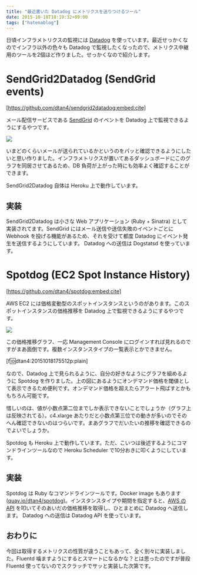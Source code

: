 ```yaml
---
title: "最近書いた Datadog にメトリクスを送りつけるツール"
date: 2015-10-18T18:19:32+09:00
tags: ["hatenablog"]
---
```


日頃インフラメトリクスの監視には [Datadog](https://www.datadoghq.com/) を使っています。最近せっかくなのでインフラ以外の色々も Datadog で監視したくなったので、メトリクス中継用のツールを2個ほど作りました。せっかくなので紹介します。

# SendGrid2Datadog (SendGrid events)

[https://github.com/dtan4/sendgrid2datadog:embed:cite]

メール配信サービスである [SendGrid](https://sendgrid.com/) のイベントを Datadog 上で監視できるようにするやつです。

![](https://raw.githubusercontent.com/dtan4/sendgrid2datadog/master/images/sendgrid2datadog.png)

いまどのくらいメールが送られているかというのをパッと確認できるようにしたいと思い作りました。インフラメトリクスが置いてあるダッシュボードにこのグラフを同居させてあるため、DB 負荷が上がった時にも効率よく確認することができます。

SendGrid2Datadog 自体は Heroku 上で動作しています。

## 実装
SendGrid2Datadog は小さな Web アプリケーション (Ruby + Sinatra) として実装されてます。SendGrid にはメール送信や送信失敗のイベントごとに Webhook を投げる機能があるため、それを受けて都度 Datadog にイベント発生を送信するようにしています。
Datadog への送信は Dogstatsd を使っています。


# Spotdog (EC2 Spot Instance History)

[https://github.com/dtan4/spotdog:embed:cite]

AWS EC2 には価格変動型のスポットインスタンスというのがあります。このスポットインスタンスの価格推移を Datadog 上で監視できるようにするやつです。

![](https://raw.githubusercontent.com/dtan4/spotdog/master/images/spotdog.png)

この価格推移グラフ、一応 Management Console にログインすれば見れるのですがまあ面倒です。複数インスタンスタイプの一覧表示とかできません。

[f:id:dtan4:20151018175512p:plain]

なので、Datadog 上で見られるように、自分の好きなようにグラフを組めるように Spotdog を作りました。上の図にあるようにオンデマンド価格を閾値として表示できるため便利です。オンデマンド価格を超えたらアラート飛ばすとかももちろん可能です。

惜しいのは、値が小数点第二位までしか表示できないことでしょうか（グラフ上は反映されてる）。c4.xlarge あたりだと小数点第三位での動きが多いのでそのへん確認できないのはつらいです。まあグラフでだいたいの推移を確認できるのでよいでしょうか。

Spotdog も Heroku 上で動作しています。ただ、こいつは後述するようにコマンドラインツールなので Heroku Scheduler で10分おきに叩くようにしています。

## 実装
Spotdog は Ruby なコマンドラインツールです。Docker image もあります ([quay.io/dtan4/spotdog](https://quay.io/dtan4/spotdog))。インスタンスタイプや期間を指定すると、[AWS の API](http://docs.aws.amazon.com/AWSEC2/latest/APIReference/API_DescribeSpotPriceHistory.html) を叩いてそのあいだの価格推移を取得し、ひとまとめに Datadog へ送信します。
Datadog への送信は Datadog API を使っています。

## おわりに
今回は取得するメトリクスの性質が違うこともあって、全く別々に実装しました。Fluentd 噛ますようにするとスマートになるかな？とは思ったのですが普段 Fluentd 使ってないのでスクラッチでサッと実装した次第です。
